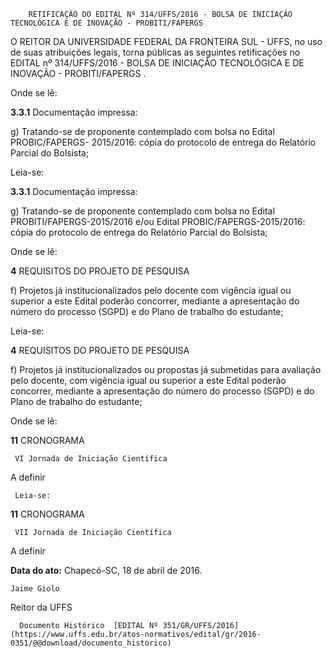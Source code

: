         RETIFICAÇÃO DO EDITAL Nº 314/UFFS/2016 - BOLSA DE INICIAÇÃO TECNOLÓGICA E DE INOVAÇÃO - PROBITI/FAPERGS  

O REITOR DA UNIVERSIDADE FEDERAL DA FRONTEIRA SUL - UFFS, no uso de suas atribuições legais, torna públicas as seguintes retificações no EDITAL nº 314/UFFS/2016 - BOLSA DE INICIAÇÃO TECNOLÓGICA E DE INOVAÇÃO - PROBITI/FAPERGS .

 Onde se lê:

 **3.3.1** Documentação impressa:

 g) Tratando-se de proponente contemplado com bolsa no Edital PROBIC/FAPERGS- 2015/2016: cópia do protocolo de entrega do Relatório Parcial do Bolsista;

 Leia-se:

 **3.3.1** Documentação impressa:

 g) Tratando-se de proponente contemplado com bolsa no Edital PROBITI/FAPERGS-2015/2016 e/ou Edital PROBIC/FAPERGS-2015/2016: cópia do protocolo de entrega do Relatório Parcial do Bolsista;

 Onde se lê:

 **4** REQUISITOS DO PROJETO DE PESQUISA

 f) Projetos já institucionalizados pelo docente com vigência igual ou superior a este Edital poderão concorrer, mediante a apresentação do número do processo (SGPD) e do Plano de trabalho do estudante;

 Leia-se:

 **4** REQUISITOS DO PROJETO DE PESQUISA

 f) Projetos já institucionalizados ou propostas já submetidas para avaliação pelo docente, com vigência igual ou superior a este Edital poderão concorrer, mediante a apresentação do número do processo (SGPD) e do Plano de trabalho do estudante;

 Onde se lê:

 **11** CRONOGRAMA

     VI Jornada de Iniciação Científica

   A definir

     Leia-se:

 **11** CRONOGRAMA

     VII Jornada de Iniciação Científica

   A definir

      

   **Data do ato:** Chapecó-SC, 18 de abril de 2016.   
 

    Jaime Giolo   
 Reitor da UFFS 

      Documento Histórico  [EDITAL Nº 351/GR/UFFS/2016](https://www.uffs.edu.br/atos-normativos/edital/gr/2016-0351/@@download/documento_historico)     
      